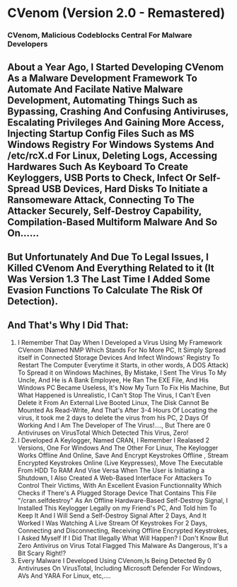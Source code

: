 # CVenom (Version 2.0 - Remastered)
<h3>CVenom, Malicious Codeblocks Central For Malware Developers</h3>

<h2>About a Year Ago, I Started Developing CVenom As a Malware Development Framework To Automate And Facilate Native Malware Development, Automating Things Such as Bypassing, Crashing And Confusing Antiviruses, Escalating Privileges And Gaining More Access, Injecting Startup Config Files Such as MS Windows Registry For Windows Systems And /etc/rcX.d For Linux, Deleting Logs, Accessing Hardwares Such As Keyboard To Create Keyloggers, USB Ports to Check, Infect Or Self-Spread USB Devices, Hard Disks To Initiate a Ransomeware Attack, Connecting To The Attacker Securely, Self-Destroy Capability, Compilation-Based Multiform Malware And So On......</h2>
<h2>But Unfortunately And Due To Legal Issues, I Killed CVenom And Everything Related to it (It Was Version 1.3 The Last Time I Added Some Evasion Functions To Calculate The Risk Of Detection).</h2>

<h2>And That's Why I Did That:</h2>
<ol>
  <li>I Remember That Day When I Developed a Virus Using My Framework CVenom (Named NMP Which Stands For No More PC, It Simply Spread itself in Connected Storage Devices And Infect Windows' Registry To Restart The Computer Everytime it Starts, in other words, A DOS Attack) To Spread it on Windows Machines, By Mistake, I Sent The Virus To My Uncle, And He is A Bank Employee, He Ran The EXE File, And His Windows PC Became Useless, It's Now My Turn To Fix His Machine, But What Happened is Unrealistic, I Can't Stop The Virus, I Can't Even Delete it From An External Live Booted Linux, The Disk Cannot Be Mounted As Read-Write, And That's After 3-4 Hours Of Locating the virus, it took me 2 days to delete the virus from his PC, 2 Days Of Working And I Am The Developer of The Virus!...., But There are 0 Antiviruses on VirusTotal Which Detected This Virus, Zero!</li>
  <li>I Developed A Keylogger, Named CRAN, I Remember I Realased 2 Versions, One For Windows And The Other For Linux, The Keylogger Works Offline And Online, Save And Encrypt Keystrokes Offline , Stream Encrypted Keystrokes Online (Live Keypresses), Move The Executable From HDD To RAM And Vise Versa When The User is Initiating a Shutdown, I Also Created A Web-Based Interface For Attackers To Control Their Victims, With An Excellent Evasion Functionnality Which Checks if There's A Plugged Storage Device That Contains This File "/cran.selfdestroy" As An Offline Hardware-Based Self-Destroy Signal, I Installed This Keylogger Legally on my Friend's PC, And Told him To Keep It And I Will Send a Self-Destroy Signal After 2 Days, And It Worked I Was Watching A Live Stream Of Keystrokes For 2 Days, Connecting and Disconnecting, Receiving Offline Encrypted Keystrokes, I Asked Myself If I Did That Illegally What Will Happen? I Don't Know But Zero Antivirus on Virus Total Flagged This Malware As Dangerous, It's a Bit Scary Right!?</li>
  <li>Every Malware I Developed Using CVenom,Is Being Detected By 0 Antiviruses On VirusTotal, Including Microsoft Defender For Windows, AVs And YARA For Linux, etc,....</li>
</ol>
